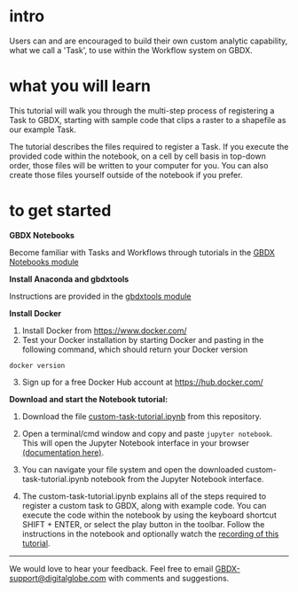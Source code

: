 # intro
Users can and are encouraged to build their own custom analytic capability, what we call a 'Task', to use within the Workflow system on GBDX.  

# what you will learn
This tutorial will walk you through the multi-step process of registering a Task to GBDX, starting with sample code that clips a raster to a shapefile as our example Task. 

The tutorial describes the files required to register a Task. If you execute the provided code within the notebook, on a cell by cell basis in top-down order, those files will be written to your computer for you. You can also create those files yourself outside of the notebook if you prefer. 

# to get started
__GBDX Notebooks__

Become familiar with Tasks and Workflows through tutorials in the [GBDX Notebooks module](../gbdx_notebooks_module/README.md)

__Install Anaconda and gbdxtools__

Instructions are provided in the [gbdxtools module](../gbdxtools_module/README.md)

__Install Docker__

1. Install Docker from https://www.docker.com/
2. Test your Docker installation by starting Docker and pasting in the following command, which should return your Docker version 
```
docker version
```
3. Sign up for a free Docker Hub account at https://hub.docker.com/

__Download and start the Notebook tutorial:__

1. Download the file [custom-task-tutorial.ipynb](https://github.com/GeoBigData/gbdx-training/blob/master/custom_task_module/custom-task-tutorial.ipynb) from this repository.

2. Open a terminal/cmd window and copy and paste `jupyter notebook`. This will open the Jupyter Notebook interface in your browser [(documentation here)](https://jupyter.readthedocs.io/en/latest/running.html#running). 

3. You can navigate your file system and open the downloaded custom-task-tutorial.ipynb notebook from the Jupyter Notebook interface. 

4. The custom-task-tutorial.ipynb explains all of the steps required to register a custom task to GBDX, along with example code. You can execute the code within the notebook by using the keyboard shortcut SHIFT + ENTER, or select the play button in the toolbar. Follow the instructions in the notebook and optionally watch the [recording of this tutorial](https://digitalglobe.wistia.com/medias/8z9hj4g960). 

___
We would love to hear your feedback. Feel free to email GBDX-support@digitalglobe.com with comments and suggestions.
